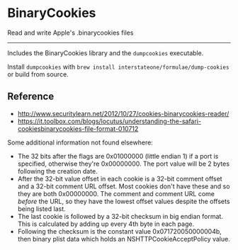 # BinaryCookies

Read and write Apple's .binarycookies files

---

Includes the BinaryCookies library and the `dumpcookies` executable.

Install `dumpcookies` with `brew install interstateone/formulae/dump-cookies` or build from source.

## Reference

- http://www.securitylearn.net/2012/10/27/cookies-binarycookies-reader/
- https://it.toolbox.com/blogs/locutus/understanding-the-safari-cookiesbinarycookies-file-format-010712

Some additional information not found elsewhere:

- The 32 bits after the flags are 0x01000000 (little endian 1) if a port is specified, otherwise they're 0x00000000. The port value will be 2 bytes following the creation date.
- After the 32-bit value offset in each cookie is a 32-bit comment offset and a 32-bit comment URL offset. Most cookies don't have these and so they are both 0x00000000. The comment and comment URL come _before_ the URL, so they have the lowest offset values despite the offsets being listed last.
- The last cookie is followed by a 32-bit checksum in big endian format. This is calculated by adding up every 4th byte in each page.
- Following the checksum is the constant value 0x071720050000004b, then binary plist data which holds an NSHTTPCookieAcceptPolicy value.
